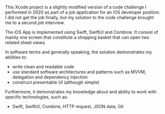 This Xcode project is a slightly modified version of a code challenge I performed in 2020 as part of a job application for
an iOS developer position. I did not get the job finally, but my solution to the code challenge brought me to a second job interview.

The iOS App is implemented using Swift, SwiftUI and Combine. It consist of mainly one screen that constitute a shopping basket that 
can open two related sheet views.

In software terms and generally speaking, the solution demonstrates my abilities to:

- write clean and readable code
- use standard software architectures and patterns such as MVVM, delegation and dependency injection
- construct presentable UI (although simple)

Furthermore, it demonstrates my knowledge about and ability to work with specific technologies, such as:

- Swift, SwiftUI, Combine, HTTP request, JSON data, Git
